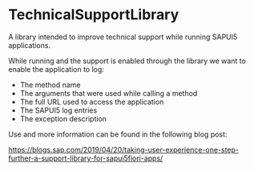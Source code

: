 # TechnicalSupportLibrary

A library intended to improve technical support while running SAPUI5 applications.

While running and the support is enabled through the library we want to enable the application to log:

* The method name
* The arguments that were used while calling a method
* The full URL used to access the application
* The SAPUI5 log entries
* The exception description

Use and more information can be found in the following blog post:

https://blogs.sap.com/2019/04/20/taking-user-experience-one-step-further-a-support-library-for-sapui5fiori-apps/
